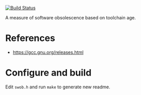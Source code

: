 [![Build
Status](https://travis-ci.org/deanturpin/swob.svg?branch=master)](https://travis-ci.org/deanturpin/swob)

A measure of software obsolescence based on toolchain age.

# References
* https://gcc.gnu.org/releases.html

# Configure and build
Edit ```swob.h``` and run ```make``` to generate new readme.

